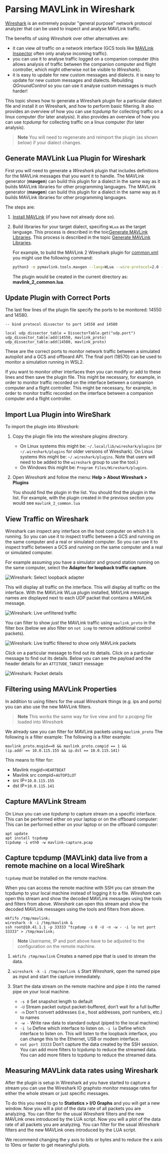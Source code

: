 # Parsing MAVLink in Wireshark

[Wireshark](https://www.wireshark.org/) is an extremely popular "general purpose" network protocol analyzer that can be used to inspect and analyse MAVLink traffic.

The benefits of using *Wireshark* over other alternatives are:

- it can view _all_ traffic on a network interface (GCS tools like [MAVLink Inspector](https://docs.qgroundcontrol.com/master/en/analyze_view/mavlink_inspector.html) often only analyse incoming traffic).
- you can use it to analyse traffic logged on a companion computer (this allows analysis of traffic between the companion computer and flight controller, which might otherwise not be visible to *Wireshark*).
- it is easy to update for new custom messages and dialects. it is easy to update for new custom messages and dialects. Rebuilding *QGroundControl* so you can use it analyse custom messages is much harder!

This topic shows how to generate a Wireshark plugin for a particular dialect file and install it on Wireshark, and how to perform basic filtering. It also provides an overview of how you can use *tcpdump* for collecting traffic on a linux computer (for later analysis). It also provides an overview of how you can use _tcpdump_ for collecting traffic on a linux computer (for later analysis).

> **Note** You will need to regenerate and reimport the plugin (as shown below) if your dialect changes.

## Generate MAVLink Lua Plugin for Wireshark

First you will need to generate a *Wireshark* plugin that includes definitions for the MAVLink messages that you want it to handle. The MAVLink generator (**mavgen**) can build this plugin for a dialect in the same way as it builds MAVLink libraries for other programming languages. The MAVLink generator (**mavgen**) can build this plugin for a dialect in the same way as it builds MAVLink libraries for other programming languages.

The steps are:

1. [Install MAVLink](../getting_started/installation.md) (if you have not already done so).
1. Build libraries for your target dialect, specifing `WLua` as the target language. This process is described in the toic[Generate MAVLink Libraries](../getting_started/generate_libraries.md). This process is described in the topic [Generate MAVLink Libraries](../getting_started/generate_libraries.md).

   For example, to build the MAVLink 2 Wireshark plugin for [common.xml](../messages/common.md) you might use the following command:

   ```bash
   python3 -m pymavlink.tools.mavgen --lang=WLua --wire-protocol=2.0 --output=mavlink_2_common message_definitions/v1.0/common.xml
   ```

   The plugin would be created in the current directory as: **mavlink_2_common.lua**.

## Update Plugin with Correct Ports

The last few lines of the plugin file specify the ports to be monitored: 14550 and 14580.

```
-- bind protocol dissector to port 14550 and 14580

local udp_dissector_table = DissectorTable.get("udp.port")
udp_dissector_table:add(14550, mavlink_proto)
udp_dissector_table:add(14580, mavlink_proto)
```

These are the correct ports to monitor network traffic between a simulated autopilot and a GCS and offboard API. The final port (18570) can be used to monitor a simulation running in WSL2.

If you want to monitor other interfaces then you can modify or add to these lines and then save the plugin file. This might be necessary, for example, in order to monitor traffic recorded on the interface between a companion computer and a flight controller. This might be necessary, for example, in order to monitor traffic recorded on the interface between a companion computer and a flight controller.

## Import Lua Plugin into WireShark

To import the plugin into *Wireshark*:

1. Copy the plugin file into the wireshare plugins directory.
   - On Linux systems this might be: `~/.local/lib/wireshark/plugins` (or `~/.wireshark/plugins` for older versions of Wireshark). On Linux systems this might be: `~/.wireshark/plugins`. Note that users will need to be added to the `wireshark` group to use the tool.)
   - On Windows this might be: `Program Files/Wireshark/plugins`.
1. Open *Wireshark* and follow the menu: **Help > About Wireshark > Plugins**

   You should find the plugin in the list. You should find the plugin in the list. For example, with the plugin created in the previous section you would see `mavlink_2_common.lua`

## View Traffic on Wireshark

Wireshark can inspect any interface on the host computer on which it is running. So you can use it to inspect traffic between a GCS and running on the same computer and a real or simulated computer. So you can use it to inspect traffic between a GCS and running on the same computer and a real or simulated computer.

For example assuming you have a simulator and ground station running on the same computer, select the **Adapter for loopback traffic capture**.

![Wireshark: Select loopback adapter](../../assets/wireshark/select_loopback_adapter.jpg)

This will display all traffic on the interface. This will display all traffic on the interface. With the MAVLink WLua plugin installed, MAVLink message names are displayed next to each UDP packet that contains a MAVLink message.

![Wireshark: Live unfiltered traffic](../../assets/wireshark/live_output_all.jpg)

You can filter to show _just_ the MAVLink traffic using `mavlink_proto` in the filter box (below we also filter on `not icmp` to remove additional control packets).

![Wireshark: Live traffic filtered to show only MAVLink packets](../../assets/wireshark/live_output_filtered.jpg)

Click on a particular message to find out its details. Click on a particular message to find out its details. Below you can see the payload and the header details for an `ATTITUDE_TARGET` message:

![Wireshark: Packet details](../../assets/wireshark/mavlink_message_details.jpg)

## Filtering using MAVLink Properties

In addition to using filters for the usual *Wireshark* things (e.g. ips and ports) you can also use the new MAVLink filters.

> **Note** This works the same way for live view and for a *pcapng* file loaded into *Wireshark*

We already saw you can filter for MAVLink packets using `mavlink_proto` The following is a filter example: The following is a filter example:

```
mavlink_proto.msgid==0 && mavlink_proto.compid == 1 && 
(ip.addr == 10.0.115.155 && ip.dst == 10.0.115.141)
```

This means to filter for:

- Mavlink msgid=`HEARTBEAT`
- Mavlink src compid=`AUTOPILOT`
- src IP=`10.0.115.155`
- dst IP=`10.0.115.141`

## Capture MAVLink Stream

On Linux you can use *tcpdump* to capture stream on a specific interface. This can be performed either on your laptop or on the offboard computer: This can be performed either on your laptop or on the offboard computer:

```
apt update
apt install tcpdump
tcpdump -i eth0 -w mavlink-capture.pcap
```

## Capture tcpdump (MAVLink) data live from a remote machine on a local WireShark

`tcpdump` must be installed on the remote machine.

When you can access the remote machine with SSH you can stream the tcpdump to your local machine instead of logging it to a file. *Wireshark* can open this stream and show the decoded MAVLink messages using the tools and filters from above. _Wireshark_ can open this stream and show the decoded MAVLink messages using the tools and filters from above.

```
mkfifo /tmp/mavlink;
wireshark -k -i /tmp/mavlink &
ssh root@10.41.1.1 -p 33333 "tcpdump -s 0 -U -n -w - -i lo not port 33333" > /tmp/mavlink;
```

> **Note** Username, IP and port above have to be adjusted to the configuration on the remote machine.

1. `mkfifo /tmp/mavlink` Creates a named pipe that is used to stream the data.
1. `wireshark -k -i /tmp/mavlink &` Start *Wireshark*, open the named pipe as input and start the capture immediately.
1. Start the data stream on the remote machine and pipe it into the named pipe on your local machine.

   - `-s 0` Set snapshot length to default
   - `-U` Stream packet output packet-buffered, don’t wait for a full buffer
   - `-n` Don't convert addresses (i.e., host addresses, port numbers, etc.) to names
   - `-w -` Write raw data to standard output (piped to the local machine)
   - `-i lo` Define which interface to listen on. `-i lo` Define which interface to listen on. This will listen to the loopback interface, you can change this to the Ethernet, USB or modem interface.
   - `not port 33333` Don’t capture the data created by the SSH session. You can add more filters to tcpdump to reduce the streamed data. You can add more filters to tcpdump to reduce the streamed data.

## Measuring MAVLink data rates using Wireshark

After the plugin is setup in Wireshark ad you have started to capture a stream you can use the Wireshark IO graphsto  monitor message rates for either the whole stream or just specific messages.

To do this you need to go to **Statistics > I/O Graphs** and you will get a new window. Now you will a plot of the data rate of all packets you are analyzing. You can filter for the usual *Wireshark* filters and the new MAVLink ones introduced by the LUA script. Now you will a plot of the data rate of all packets you are analyzing. You can filter for the usual _Wireshark_ filters and the new MAVLink ones introduced by the LUA script.

We recommend changing the y axis to bits or bytes and to reduce the x axis to 10ms or faster to get meaningful plots.

